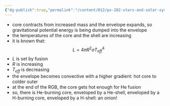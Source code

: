 ```yaml
---
{"dg-publish":true,"permalink":"/content/012/px-282-stars-and-solar-system/term-1-stars/e-stellar-evolution/px-282-e5b-red-giant-branch-rgb/","noteIcon":"1","created":"2024-11-26T10:14:13.774+00:00","updated":"2024-11-26T10:20:33.856+00:00"}
---
```


- core contracts from increased mass and the envelope expands, so gravitational potential energy is being dumped into the envelope
- the temperatures of the core and the shell are increasing
- it is known that: 
$$L = 4\pi R^{2}\sigma T_{eff}^{4}$$
- $L$ is set by fusion
- $R$ is increasing
- $T_{eff}$ is decreasing
- the envelope becomes convective with a higher gradient: hot core to colder outer
- at the end of the RGB, the core gets hot enough for He fusion
- so, there is He-burning core, enveloped by a He-shell, enveloped by a H-burning core, enveloped by a H-shell: an onion!